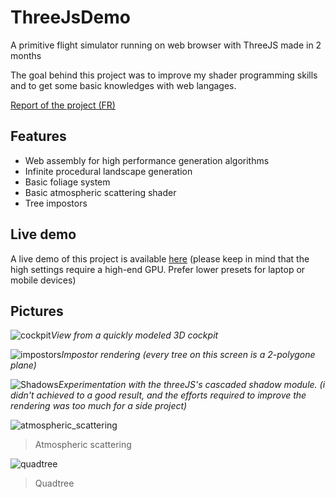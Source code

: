 
# ThreeJsDemo

A primitive flight simulator running on web browser with ThreeJS made in 2 months

The goal behind this project was to improve my shader programming skills and to get some basic knowledges with web langages.

[Report of the project (FR)](documentation/CompteRendu.md)

## Features

- Web assembly for high performance generation algorithms
- Infinite procedural landscape generation
- Basic foliage system
- Basic atmospheric scattering shader
- Tree impostors

## Live demo

A live demo of this project is available [here](https://pierreeven.github.io/demos.html)
(please keep in mind that the high settings require a high-end GPU. Prefer lower presets for laptop or mobile devices)


## Pictures

![cockpit](https://user-images.githubusercontent.com/24438631/110435648-8c859c80-80b3-11eb-935e-26e67884091e.png)*View from a quickly modeled 3D cockpit*

![impostors](https://user-images.githubusercontent.com/24438631/110435644-8b546f80-80b3-11eb-95dd-1c5db0257e46.png)*Impostor rendering (every tree on this screen is a 2-polygone plane)*

![Shadows](https://user-images.githubusercontent.com/24438631/110436644-c5724100-80b4-11eb-9b51-f0067786d554.png)*Experimentation with the threeJS's cascaded shadow module. (i didn't achieved to a good result, and the efforts required to improve the rendering was too much for a side project)*

![atmospheric_scattering](https://user-images.githubusercontent.com/24438631/150693735-efe73c3d-397a-4479-b0ab-e43f0df9069f.png)
> Atmospheric scattering

![quadtree](https://user-images.githubusercontent.com/24438631/150693744-59b0760e-b12d-46cb-a446-142ed685eafe.png)
> Quadtree
